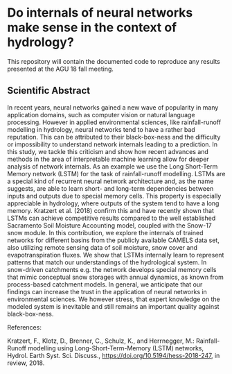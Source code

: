 # Do internals of neural networks make sense in the context of hydrology?

This repository will contain the documented code to reproduce any results presented at the AGU 18 fall meeting.

## Scientific Abstract

In recent years, neural networks gained a new wave of popularity in many application domains, such as computer vision or natural language processing. However in applied environmental sciences, like rainfall-runoff modelling in hydrology, neural networks tend to have a rather bad reputation. This can be attributed to their black-box-ness and the difficulty or impossibility to understand network internals leading to a prediction.
In this study, we tackle this criticism and show how recent advances and methods in the area of interpretable machine learning allow for deeper analysis of network internals. As an example we use the Long Short-Term Memory network (LSTM) for the task of rainfall-runoff modelling. LSTMs are a special kind of recurrent neural network architecture and, as the name suggests, are able to learn short- and long-term dependencies between inputs and outputs due to special memory cells. This property is especially appreciable in hydrology, where outputs of the system tend to have a long memory. Kratzert et al. (2018) confirm this and have recently shown that LSTMs can achieve competitive results compared to the well established Sacramento Soil Moisture Accounting model, coupled with the Snow-17 snow module.
In this contribution, we explore the internals of trained networks for different basins from the publicly available CAMELS data set, also utilizing remote sensing data of soil moisture, snow cover and evapotranspiration fluxes. We show that LSTMs internally learn to represent patterns that match our understandings of the hydrological system. In snow-driven catchments e.g. the network develops special memory cells that mimic conceptual snow storages with annual dynamics, as known from process-based catchment models.
In general, we anticipate that our findings can increase the trust in the application of neural networks in environmental sciences. We however stress, that expert knowledge on the modeled system is inevitable and still remains an important quality against black-box-ness.

References:

Kratzert, F., Klotz, D., Brenner, C., Schulz, K., and Herrnegger, M.: Rainfall-Runoff modelling using Long-Short-Term-Memory (LSTM) networks, Hydrol. Earth Syst. Sci. Discuss., https://doi.org/10.5194/hess-2018-247, in review, 2018.

